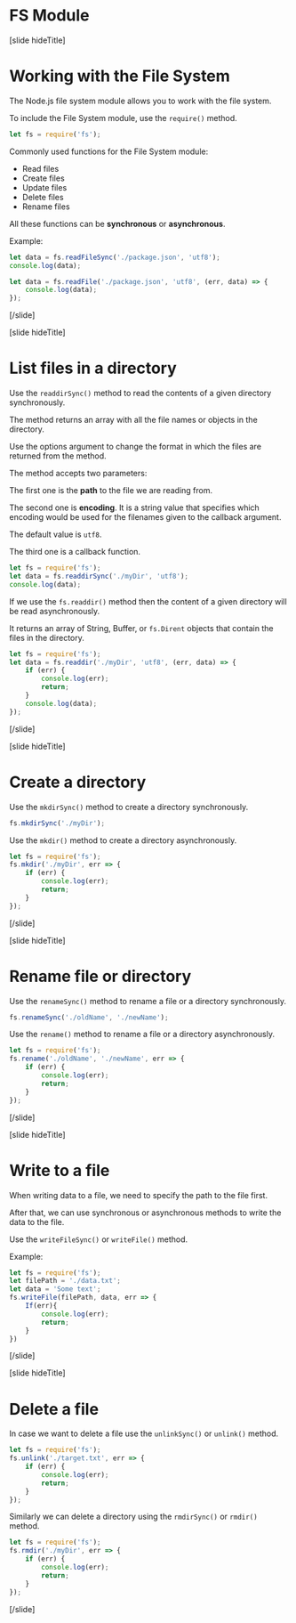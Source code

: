 # FS Module

[slide hideTitle]

# Working with the File System

The Node.js file system module allows you to work with the file system.

To include the File System module, use the `require()` method.

```js
let fs = require('fs');
```

Commonly used functions for the File System module:
- Read files
- Create files
- Update files
- Delete files
- Rename files

All these functions can be **synchronous** or **asynchronous**.

Example:

```js
let data = fs.readFileSync('./package.json', 'utf8');
console.log(data);
```
```js
let data = fs.readFile('./package.json', 'utf8', (err, data) => {
    console.log(data);
});
```

[/slide]

[slide hideTitle]

# List files in a directory

Use the `readdirSync()` method to read the contents of a given directory synchronously.

The method returns an array with all the file names or objects in the directory. 

Use the options argument to change the format in which the files are returned from the method.

The method accepts two parameters:

The first one is the **path** to the file we are reading from.

The second one is **encoding**. It is a string value that specifies which encoding would be used for the filenames given to the callback argument. 

The default value is `utf8`.

The third one is a callback function.

```js
let fs = require('fs');
let data = fs.readdirSync('./myDir', 'utf8');
console.log(data);
```
If we use the `fs.readdir()` method then the content of a given directory will be read asynchronously. 

It returns an array of String, Buffer, or `fs.Dirent` objects that contain the files in the directory.

```js
let fs = require('fs');
let data = fs.readdir('./myDir', 'utf8', (err, data) => {
    if (err) {
        console.log(err);
        return;
    }
    console.log(data);
});
```

[/slide]

[slide hideTitle]

# Create a directory

Use the `mkdirSync()` method to create a directory synchronously.

```js
fs.mkdirSync('./myDir');
```

Use the `mkdir()` method to create a directory asynchronously.

```js
let fs = require('fs');
fs.mkdir('./myDir', err => {
    if (err) {
        console.log(err);
        return;
    }
});
```

[/slide]

[slide hideTitle]

# Rename file or directory

Use the `renameSync()` method to rename a file or a directory synchronously.

```js
fs.renameSync('./oldName', './newName');
```

Use the `rename()` method to rename a file or a directory asynchronously.

```js
let fs = require('fs');
fs.rename('./oldName', './newName', err => {
    if (err) {
        console.log(err);
        return;
    }
});
```

[/slide]

[slide hideTitle]

# Write to a file

When writing data to a file, we need to specify the path to the file first.

After that, we can use synchronous or asynchronous methods to write the data to the file.

Use the `writeFileSync()` or `writeFile()` method.

Example:

```js
let fs = require('fs');
let filePath = './data.txt';
let data = 'Some text';
fs.writeFile(filePath, data, err => {
    If(err){
        console.log(err);
        return;
    }
})
```

[/slide]

[slide hideTitle]

# Delete a file

In case we want to delete a file use the `unlinkSync()` or `unlink()` method.

```js
let fs = require('fs');
fs.unlink('./target.txt', err => {
    if (err) {
        console.log(err);
        return;
    }
});
```

Similarly we can delete a directory using the `rmdirSync()` or `rmdir()` method.

```js
let fs = require('fs');
fs.rmdir('./myDir', err => {
    if (err) {
        console.log(err);
        return;
    }
});
```

[/slide]
